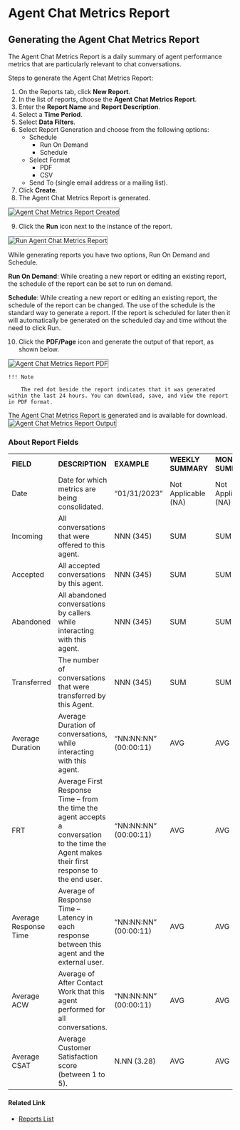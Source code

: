 # Agent Chat Metrics Report

## Generating the Agent Chat Metrics Report

The Agent Chat Metrics Report is a daily summary of agent performance metrics that are particularly relevant to chat conversations.

Steps to generate the Agent Chat Metrics Report:

1. On the Reports tab, click **New Report**.
2. In the list of reports, choose the **Agent Chat Metrics Report**.
3. Enter the **Report Name** and **Report Description**.
4. Select a **Time Period**.
5. Select **Data Filters**.
6. Select Report Generation and choose from the following options:
    * Schedule
        * Run On Demand
        * Schedule
    * Select Format
        * PDF
        * CSV
    * Send To (single email address or a mailing list).
7. Click **Create**.
8. The Agent Chat Metrics Report is generated.
<img src="../images/agent-chat-metrics-report-created.png" alt="Agent Chat Metrics Report Created" title="Agent Chat Metrics Report Created" style="border: 1px solid gray; zoom:100%;">

9. Click the **Run** icon next to the instance of the report.
<img src="../images/run-agent-chat-metrics-report.png" alt="Run Agent Chat Metrics Report" title="Run Agent Chat Metrics Report" style="border: 1px solid gray; zoom:100%;">

While generating reports you have two options, Run On Demand and Schedule.

**Run On Demand**: While creating a new report or editing an existing report, the schedule of the report can be set to run on demand.

**Schedule**: While creating a new report or editing an existing report, the schedule of the report can be changed. The use of the schedule is the standard way to generate a report. If the report is scheduled for later then it will automatically be generated on the scheduled day and time without the need to click Run.

10. Click the **PDF/Page** icon and generate the output of that report, as shown below.
<img src="../images/pdf-agent-chat-metrics-report.png" alt="Agent Chat Metrics Report PDF" title="Agent Chat Metrics Report PDF" style="border: 1px solid gray; zoom:100%;">

    !!! Note

        The red dot beside the report indicates that it was generated within the last 24 hours. You can download, save, and view the report in PDF format.

The Agent Chat Metrics Report is generated and is available for download.
<img src="../images/agent-chat-metrics-report-output.png" alt="Agent Chat Metrics Report Output" title="Agent Chat Metrics Report Output" style="border: 1px solid gray; zoom:100%;">

### About Report Fields

<table>
  <tr>
   <td><strong>FIELD</strong>
   </td>
   <td><strong>DESCRIPTION</strong>
   </td>
   <td><strong>EXAMPLE</strong>
   </td>
   <td><strong>WEEKLY SUMMARY</strong>
   </td>
   <td><strong>MONTHLY SUMMARY</strong>
   </td>
  </tr>
  <tr>
   <td>Date
   </td>
   <td>Date for which metrics are being consolidated.
   </td>
   <td>“01/31/2023”
   </td>
   <td>Not Applicable (NA)
   </td>
   <td>Not Applicable (NA)
   </td>
  </tr>
  <tr>
   <td>Incoming
   </td>
   <td>All conversations that were offered to this agent.
   </td>
   <td>NNN (345)
   </td>
   <td>SUM
   </td>
   <td>SUM
   </td>
  </tr>
  <tr>
   <td>Accepted
   </td>
   <td>All accepted conversations by this agent.
   </td>
   <td>NNN (345)
   </td>
   <td>SUM
   </td>
   <td>SUM
   </td>
  </tr>
  <tr>
   <td>Abandoned
   </td>
   <td>All abandoned conversations by callers while interacting with this agent.
   </td>
   <td>NNN (345)
   </td>
   <td>SUM
   </td>
   <td>SUM
   </td>
  </tr>
  <tr>
   <td>Transferred
   </td>
   <td>The number of conversations that were transferred by this Agent.
   </td>
   <td>NNN (345)
   </td>
   <td>SUM
   </td>
   <td>SUM
   </td>
  </tr>
  <tr>
   <td>Average Duration
   </td>
   <td>Average Duration of conversations, while interacting with this agent.
   </td>
   <td>“NN:NN:NN” (00:00:11)
   </td>
   <td>AVG
   </td>
   <td>AVG
   </td>
  </tr>
  <tr>
   <td>FRT
   </td>
   <td>Average First Response Time – from the time the agent accepts a conversation to the time the Agent makes their first response to the end user.
   </td>
   <td>“NN:NN:NN” (00:00:11)
   </td>
   <td>AVG
   </td>
   <td>AVG
   </td>
  </tr>
  <tr>
   <td>Average Response Time
   </td>
   <td>Average of Response Time – Latency in each response between this agent and the external user.
   </td>
   <td>“NN:NN:NN” (00:00:11)
   </td>
   <td>AVG
   </td>
   <td>AVG
   </td>
  </tr>
  <tr>
   <td>Average ACW
   </td>
   <td>Average of After Contact Work that this agent performed for all conversations.
   </td>
   <td>“NN:NN:NN” (00:00:11)
   </td>
   <td>AVG
   </td>
   <td>AVG
   </td>
  </tr>
  <tr>
   <td>Average CSAT
   </td>
   <td>Average Customer Satisfaction score (between 1 to 5).
   </td>
   <td>N.NN (3.28)
   </td>
   <td>AVG
   </td>
   <td>AVG
   </td>
  </tr>
</table>

#### Related Link

* [Reports List](../reports/reports-list.md)